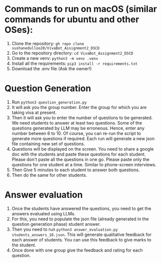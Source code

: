 # Commands to run on macOS (similar commands for ubuntu and other OSes):

1. Clone the repository: `gh repo clone sushanedulloo20/VivaBot_Assignment2_DSCD`
2. Go to the repository directory: `cd VivaBot_Assignment2_DSCD`
3. Create a new venv: `python3 -m venv .venv`
4. Install all the requirements: `pip3 install -r requirements.txt`
5. Download the .env file (Ask the owner!) 

# Question Generation
1. Run `python3 question_generation.py`
2. It will ask you the group number. Enter the group for which you are taking viva at present.
3. Then it will ask you to enter the number of questions to be generated. We need students to answer at least two questions. Some of the questions generated by LLM may be erroneous. Hence, enter any number between 6 to 10. Of course, you can re-run the script to generate more questions if required. Each run will generate a new json file containing new set of questions.
4. Questions will be displayed on the screen. You need to share a google doc with the students and paste these questions for each student. Please don't paste all the questions in one go. Please paste only the questions for one student at a time. Similar to phone-screen interviews.
5. Then Give 5 minutes to each student to answer both questions.
6. Then do the same for other students.

# Answer evaluation
1. Once the students have answered the questions, you need to get the answers evaluated using LLMs.
2. For this, you need to populate the json file (already generated in the question generation phase) student answer.
3. Then you need to run `python3 answer_evaluation.py students_answers_10.json`. This will generate qualitative feedback for each answer of students. You can use this feedback to give marks to the student.
4. Once done with one group give the feedback and rating for each question.
